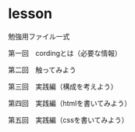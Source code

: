 lesson
======
勉強用ファイル一式

第一回　cordingとは（必要な情報）

第二回　触ってみよう

第三回　実践編（構成を考えよう）

第四回　実践編（htmlを書いてみよう）

第五回　実践編（cssを書いてみよう）
